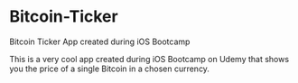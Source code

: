 # Bitcoin-Ticker
Bitcoin Ticker App created during iOS Bootcamp

This is a very cool app created during iOS Bootcamp on Udemy that shows you the price of a single Bitcoin in a chosen currency. 
